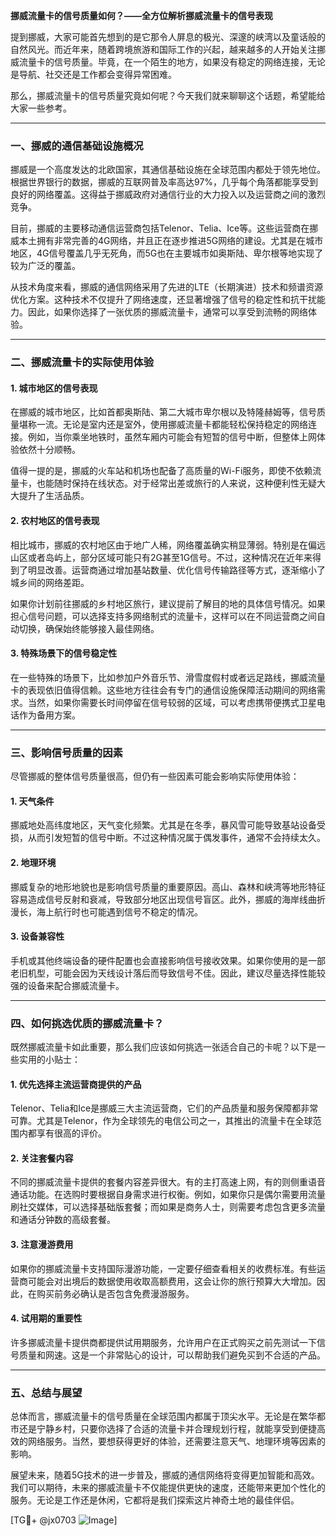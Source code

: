 **挪威流量卡的信号质量如何？——全方位解析挪威流量卡的信号表现**

提到挪威，大家可能首先想到的是它那令人屏息的极光、深邃的峡湾以及童话般的自然风光。而近年来，随着跨境旅游和国际工作的兴起，越来越多的人开始关注挪威流量卡的信号质量。毕竟，在一个陌生的地方，如果没有稳定的网络连接，无论是导航、社交还是工作都会变得异常困难。

那么，挪威流量卡的信号质量究竟如何呢？今天我们就来聊聊这个话题，希望能给大家一些参考。

---

### **一、挪威的通信基础设施概况**

挪威是一个高度发达的北欧国家，其通信基础设施在全球范围内都处于领先地位。根据世界银行的数据，挪威的互联网普及率高达97%，几乎每个角落都能享受到良好的网络覆盖。这得益于挪威政府对通信行业的大力投入以及运营商之间的激烈竞争。

目前，挪威的主要移动通信运营商包括Telenor、Telia、Ice等。这些运营商在挪威本土拥有非常完善的4G网络，并且正在逐步推进5G网络的建设。尤其是在城市地区，4G信号覆盖几乎无死角，而5G也在主要城市如奥斯陆、卑尔根等地实现了较为广泛的覆盖。

从技术角度来看，挪威的通信网络采用了先进的LTE（长期演进）技术和频谱资源优化方案。这种技术不仅提升了网络速度，还显著增强了信号的稳定性和抗干扰能力。因此，如果你选择了一张优质的挪威流量卡，通常可以享受到流畅的网络体验。

---

### **二、挪威流量卡的实际使用体验**

#### **1. 城市地区的信号表现**
在挪威的城市地区，比如首都奥斯陆、第二大城市卑尔根以及特隆赫姆等，信号质量堪称一流。无论是室内还是室外，使用挪威流量卡都能轻松保持稳定的网络连接。例如，当你乘坐地铁时，虽然车厢内可能会有短暂的信号中断，但整体上网体验依然十分顺畅。

值得一提的是，挪威的火车站和机场也配备了高质量的Wi-Fi服务，即使不依赖流量卡，也能随时保持在线状态。对于经常出差或旅行的人来说，这种便利性无疑大大提升了生活品质。

#### **2. 农村地区的信号表现**
相比城市，挪威的农村地区由于地广人稀，网络覆盖确实稍显薄弱。特别是在偏远山区或者岛屿上，部分区域可能只有2G甚至1G信号。不过，这种情况在近年来得到了明显改善。运营商通过增加基站数量、优化信号传输路径等方式，逐渐缩小了城乡间的网络差距。

如果你计划前往挪威的乡村地区旅行，建议提前了解目的地的具体信号情况。如果担心信号问题，可以选择支持多网络制式的流量卡，这样可以在不同运营商之间自动切换，确保始终能够接入最佳网络。

#### **3. 特殊场景下的信号稳定性**
在一些特殊的场景下，比如参加户外音乐节、滑雪度假村或者远足路线，挪威流量卡的表现依旧值得信赖。这些地方往往会有专门的通信设施保障活动期间的网络需求。当然，如果你需要长时间停留在信号较弱的区域，可以考虑携带便携式卫星电话作为备用方案。

---

### **三、影响信号质量的因素**

尽管挪威的整体信号质量很高，但仍有一些因素可能会影响实际使用体验：

#### **1. 天气条件**
挪威地处高纬度地区，天气变化频繁。尤其是在冬季，暴风雪可能导致基站设备受损，从而引发短暂的信号中断。不过这种情况属于偶发事件，通常不会持续太久。

#### **2. 地理环境**
挪威复杂的地形地貌也是影响信号质量的重要原因。高山、森林和峡湾等地形特征容易造成信号反射和衰减，导致部分地区出现信号盲区。此外，挪威的海岸线曲折漫长，海上航行时也可能遇到信号不稳定的情况。

#### **3. 设备兼容性**
手机或其他终端设备的硬件配置也会直接影响信号接收效果。如果你使用的是一部老旧机型，可能会因为天线设计落后而导致信号不佳。因此，建议尽量选择性能较强的设备来配合挪威流量卡。

---

### **四、如何挑选优质的挪威流量卡？**

既然挪威流量卡如此重要，那么我们应该如何挑选一张适合自己的卡呢？以下是一些实用的小贴士：

#### **1. 优先选择主流运营商提供的产品**
Telenor、Telia和Ice是挪威三大主流运营商，它们的产品质量和服务保障都非常可靠。尤其是Telenor，作为全球领先的电信公司之一，其推出的流量卡在全球范围内都享有很高的评价。

#### **2. 关注套餐内容**
不同的挪威流量卡提供的套餐内容差异很大。有的主打高速上网，有的则侧重语音通话功能。在选购时要根据自身需求进行权衡。例如，如果你只是偶尔需要用流量刷社交媒体，可以选择基础版套餐；而如果是商务人士，则需要考虑包含更多流量和通话分钟数的高级套餐。

#### **3. 注意漫游费用**
如果你的挪威流量卡支持国际漫游功能，一定要仔细查看相关的收费标准。有些运营商可能会对出境后的数据使用收取高额费用，这会让你的旅行预算大大增加。因此，在购买前务必确认是否包含免费漫游服务。

#### **4. 试用期的重要性**
许多挪威流量卡提供商都提供试用期服务，允许用户在正式购买之前先测试一下信号质量和网速。这是一个非常贴心的设计，可以帮助我们避免买到不合适的产品。

---

### **五、总结与展望**

总体而言，挪威流量卡的信号质量在全球范围内都属于顶尖水平。无论是在繁华都市还是宁静乡村，只要你选择了合适的流量卡并合理规划行程，就能享受到便捷高效的网络服务。当然，要想获得更好的体验，还需要注意天气、地理环境等因素的影响。

展望未来，随着5G技术的进一步普及，挪威的通信网络将变得更加智能和高效。我们可以期待，未来的挪威流量卡不仅能提供更快的速度，还能带来更加个性化的服务。无论是工作还是休闲，它都将是我们探索这片神奇土地的最佳伴侣。

[TG💪+ @jx0703 ![Image](https://github.com/user-attachments/assets/dbca1d08-cadb-493c-b0ec-ad6f7a83f270)]
